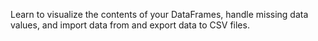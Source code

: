 Learn to visualize the contents of your DataFrames, handle missing data values, and import data from and export data to CSV files.
